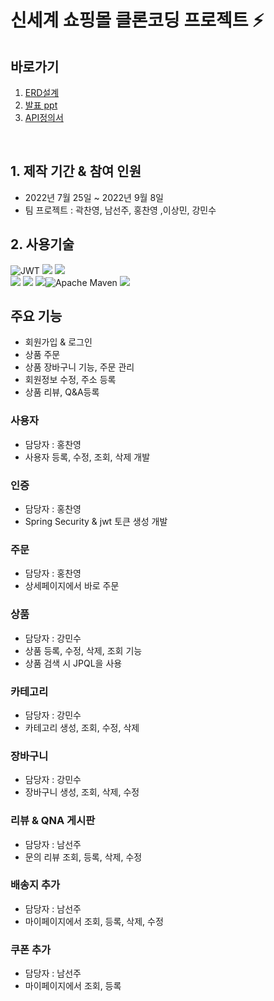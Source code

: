 # 신세계 쇼핑몰 클론코딩 프로젝트 ⚡


## 바로가기 
1. [ERD설계](https://www.erdcloud.com/d/p8ThG9EDiKuHoBR9b)
2. [발표 ppt](https://docs.google.com/presentation/d/1BysIy9GPCD1t2iTpbi8rxEZLubQsccwi-sn1GBdbAoQ/edit#slide=id.p5)
3. [API정의서](https://docs.google.com/document/d/1wCX44Vst85y8aOBa9aw0ajHZV2HYsakXYe67_KfOqkU/edit)
<br>

## 1. 제작 기간 & 참여 인원
- 2022년 7월 25일 ~ 2022년 9월 8일
- 팀 프로젝트 : 곽찬영, 남선주, 홍찬영 ,이상민, 강민수

## 2. 사용기술 
![JWT](https://img.shields.io/badge/JWT-black?style=for-the-badge&logo=JSON%20web%20tokens) <img src="https://img.shields.io/badge/JAVA-007396?style=for-the-badge&amp;logo=java&amp;logoColor=white">
<img src="https://img.shields.io/badge/springboot-6DB33F?style=for-the-badge&amp;logo=springboot&amp;logoColor=white"><br>
<img src="https://img.shields.io/badge/mysql-4479A1?style=for-the-badge&amp;logo=mysql&amp;logoColor=white">
<img src="https://img.shields.io/badge/Jpa-FF0000?style=for-the-badge&amp;logo=Jpa&amp;logoColor=white">
<img src="https://img.shields.io/badge/github-181717?style=for-the-badge&amp;logo=github&amp;logoColor=white">![Apache Maven](https://img.shields.io/badge/Apache%20Maven-C71A36?style=for-the-badge&logo=Apache%20Maven&logoColor=white)
<img src="https://img.shields.io/badge/hibernate-59666C?style=for-the-badge&amp;logo=hibernate&amp;logoColor=white">

##  주요 기능
 * 회원가입 & 로그인
 * 상품 주문 
 * 상품 장바구니 기능, 주문 관리
 * 회원정보 수정, 주소 등록 
 * 상품 리뷰, Q&A등록
 
 
### 사용자
  * 담당자 : 홍찬영
  * 사용자 등록, 수정, 조회, 삭제 개발
  
### 인증
  * 담당자 : 홍찬영
  * Spring Security & jwt 토큰 생성 개발
  
### 주문
  * 담당자 : 홍찬영
  * 상세페이지에서 바로 주문
 
### 상품 
  * 담당자 : 강민수
  * 상품 등록, 수정, 삭제, 조회 기능
  * 상품 검색 시 JPQL을 사용
### 카테고리
  * 담당자 : 강민수
  * 카테고리 생성, 조회, 수정, 삭제
### 장바구니
  * 담당자 : 강민수
  * 장바구니 생성, 조회, 삭제, 수정

### 리뷰 & QNA 게시판
  * 담당자 : 남선주
  * 문의 리뷰 조회, 등록, 삭제, 수정
  
### 배송지 추가 
  * 담당자 : 남선주
  * 마이페이지에서 조회, 등록, 삭제, 수정

### 쿠폰 추가 
  * 담당자 : 남선주
  * 마이페이지에서 조회, 등록
